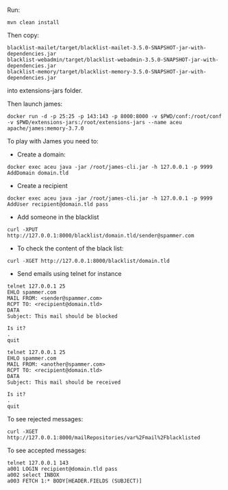 Run:

```
mvn clean install
```

Then copy:

```
blacklist-mailet/target/blacklist-mailet-3.5.0-SNAPSHOT-jar-with-dependencies.jar
blacklist-webadmin/target/blacklist-webadmin-3.5.0-SNAPSHOT-jar-with-dependencies.jar
blacklist-memory/target/blacklist-memory-3.5.0-SNAPSHOT-jar-with-dependencies.jar
```

into extensions-jars folder.

Then launch james:

```
docker run -d -p 25:25 -p 143:143 -p 8000:8000 -v $PWD/conf:/root/conf -v $PWD/extensions-jars:/root/extensions-jars --name aceu apache/james:memory-3.7.0
```

To play with James you need to:

 - Create a domain:
 
```
docker exec aceu java -jar /root/james-cli.jar -h 127.0.0.1 -p 9999 AddDomain domain.tld
```

 - Create a recipient
 
```
docker exec aceu java -jar /root/james-cli.jar -h 127.0.0.1 -p 9999 AddUser recipient@domain.tld pass
```

 - Add someone in the blacklist
 
```
curl -XPUT http://127.0.0.1:8000/blacklist/domain.tld/sender@spammer.com
```

 - To check the content of the black list:
 
```
curl -XGET http://127.0.0.1:8000/blacklist/domain.tld
```

 - Send emails using telnet for instance
 
```
telnet 127.0.0.1 25
EHLO spammer.com
MAIL FROM: <sender@spammer.com>
RCPT TO: <recipient@domain.tld>
DATA
Subject: This mail should be blocked

Is it?
.
quit
```

```
telnet 127.0.0.1 25
EHLO spammer.com
MAIL FROM: <another@spammer.com>
RCPT TO: <recipient@domain.tld>
DATA
Subject: This mail should be received

Is it?
.
quit
```

To see rejected messages:

```
curl -XGET  http://127.0.0.1:8000/mailRepositories/var%2Fmail%2Fblacklisted
```

To see accepted messages:

```
telnet 127.0.0.1 143
a001 LOGIN recipient@domain.tld pass
a002 select INBOX
a003 FETCH 1:* BODY[HEADER.FIELDS (SUBJECT)] 
```
